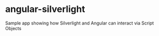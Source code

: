 # angular-silverlight
Sample app showing how Silverlight and Angular can interact via Script Objects
